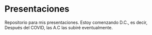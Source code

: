 # Presentaciones
Repositorio para mis presentaciones.
Estoy comenzando D.C., es decir, Después del COVID,
las A.C las subiré eventualmente.
